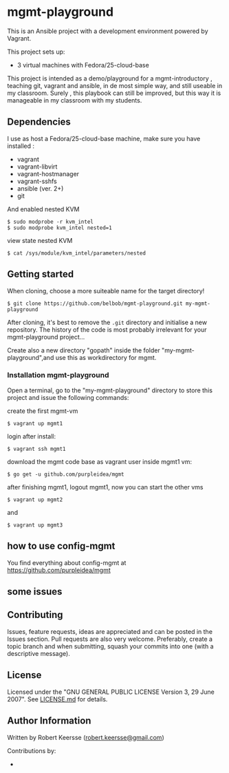# mgmt-playground
This is an Ansible project with a development environment powered by Vagrant.

This project sets up:

* 3 virtual machines with Fedora/25-cloud-base

This project is intended as a demo/playground for a mgmt-introductory , teaching git, vagrant and ansible, in de most simple way, and still useable in my classroom. Surely , this playbook can still be improved, but this way it is manageable in my classroom with my students.

## Dependencies

I use as host a Fedora/25-cloud-base machine, make sure you have installed :

- vagrant
- vagrant-libvirt
- vagrant-hostmanager
- vagrant-sshfs
- ansible (ver. 2+)
- git

And enabled nested KVM

```ShellSession
$ sudo modprobe -r kvm_intel
$ sudo modprobe kvm_intel nested=1
```
view state nested KVM

```ShellSession
$ cat /sys/module/kvm_intel/parameters/nested
```

## Getting started

When cloning, choose a more suiteable  name for the target directory!

```ShellSession
$ git clone https://github.com/belbob/mgmt-playground.git my-mgmt-playground
```
After cloning, it's best to remove the `.git` directory and initialise a new repository. The history of the code is most probably irrelevant for your mgmt-playground project...

Create also a new directory "gopath" inside the folder "my-mgmt-playground",and use this as workdirectory for mgmt.

### Installation mgmt-playground

Open a terminal, go to the "my-mgmt-playground" directory to store this project and issue the following commands:

create the first mgmt-vm

```ShellSession
$ vagrant up mgmt1
```
login after install:
```ShellSession
$ vagrant ssh mgmt1
```
download the mgmt code base as vagrant user inside mgmt1 vm:
```ShellSession
$ go get -u github.com/purpleidea/mgmt
```
after finishing mgmt1, logout mgmt1, now you can start the other vms

```ShellSession
$ vagrant up mgmt2
```
and
```ShellSession
$ vagrant up mgmt3
```

## how to use config-mgmt

You find everything about config-mgmt at https://github.com/purpleidea/mgmt

## some issues


## Contributing

Issues, feature requests, ideas are appreciated and can be posted in the Issues section. Pull requests are also very welcome. Preferably, create a topic branch and when submitting, squash your commits into one (with a descriptive message).

## License

Licensed under the "GNU GENERAL PUBLIC LICENSE Version 3, 29 June 2007". See [LICENSE.md](/License.md) for details.

## Author Information

Written by Robert Keersse (robert.keersse@gmail.com)

Contributions by:

-
